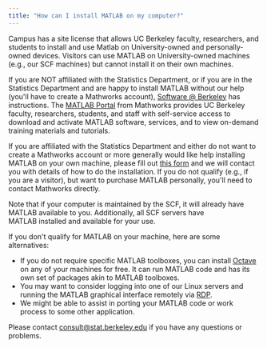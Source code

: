 ```yaml
---
title: "How can I install MATLAB on my computer?"
---
```

Campus has a site license that allows UC Berkeley faculty, researchers,
and students to install and use Matlab on University-owned and
personally-owned devices. Visitors can use MATLAB on University-owned
machines (e.g., our SCF machines) but cannot install it on their own
machines.

If you are NOT affiliated with the Statistics Department, or if you are
in the Statistics Department and are happy to install MATLAB without our
help (you'll have to create a Mathworks account), [Software @
Berkeley](http://software.berkeley.edu/matlab) has instructions.
The [MATLAB
Portal](https://www.mathworks.com/academia/tah-portal/berkeley-731130.html) from
Mathworks provides UC Berkeley faculty, researchers, students, and staff
with self-service access to download and activate MATLAB software,
services, and to view on-demand training materials and tutorials.

If you are affiliated with the Statistics Department and either do not
want to create a Mathworks account or more generally would like help
installing MATLAB on your own machine, please fill out [this
form](https://docs.google.com/a/berkeley.edu/forms/d/18d2v6o1fTvuZql9dHclskCiFJ_DJfPub6TAeXXVo0Z4/viewform)
and we will contact you with details of how to do the installation. If
you do not qualify (e.g., if you are a visitor), but want to purchase
MATLAB personally, you'll need to contact Mathworks directly.

Note that if your computer is maintained by the SCF, it will already
have MATLAB available to you. Additionally, all SCF servers have
MATLAB installed and available for your use.

If you don't qualify for MATLAB on your machine, here are some
alternatives:

- If you do not require specific MATLAB toolboxes, you can install
  [Octave](http://www.gnu.org/software/octave/) on any of your machines
  for free. It can run MATLAB code and has its own set of packages akin
  to MATLAB toolboxes.
- You may want to consider logging into one of our Linux servers and
  running the MATLAB graphical interface remotely via [RDP](/faqs/remote-desktop).
- We might be able to assist in porting your MATLAB code or work process
  to some other application.

Please contact consult@stat.berkeley.edu if you have any questions or
problems.
